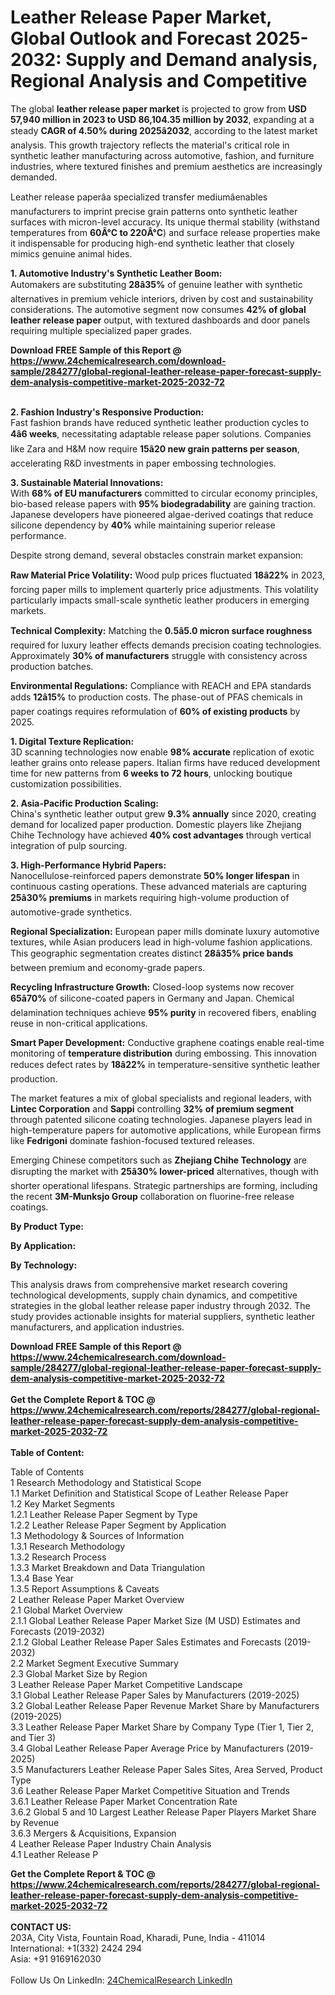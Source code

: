 <h1>Leather Release Paper Market, Global Outlook and Forecast 2025-2032: Supply and Demand analysis, Regional Analysis and Competitive</h1><p>The global <strong>leather release paper market</strong> is projected to grow from <strong>USD 57,940 million in 2023 to USD 86,104.35 million by 2032</strong>, expanding at a steady <strong>CAGR of 4.50% during 2025â2032</strong>, according to the latest market analysis. This growth trajectory reflects the material's critical role in synthetic leather manufacturing across automotive, fashion, and furniture industries, where textured finishes and premium aesthetics are increasingly demanded.</p><p>Leather release paperâa specialized transfer mediumâenables manufacturers to imprint precise grain patterns onto synthetic leather surfaces with micron-level accuracy. Its unique thermal stability (withstand temperatures from <strong>60Â°C to 220Â°C</strong>) and surface release properties make it indispensable for producing high-end synthetic leather that closely mimics genuine animal hides.</p><p><strong>1. Automotive Industry's Synthetic Leather Boom:</strong><br>
Automakers are substituting <strong>28â35%</strong> of genuine leather with synthetic alternatives in premium vehicle interiors, driven by cost and sustainability considerations. The automotive segment now consumes <strong>42% of global leather release paper</strong> output, with textured dashboards and door panels requiring multiple specialized paper grades.</p><div><b>Download FREE Sample of this Report @ 
            <a href="https://www.24chemicalresearch.com/download-sample/284277/global-regional-leather-release-paper-forecast-supply-dem-analysis-competitive-market-2025-2032-72">
            https://www.24chemicalresearch.com/download-sample/284277/global-regional-leather-release-paper-forecast-supply-dem-analysis-competitive-market-2025-2032-72</a></b></div><br><p><strong>2. Fashion Industry's Responsive Production:</strong><br>
Fast fashion brands have reduced synthetic leather production cycles to <strong>4â6 weeks</strong>, necessitating adaptable release paper solutions. Companies like Zara and H&amp;M now require <strong>15â20 new grain patterns per season</strong>, accelerating R&amp;D investments in paper embossing technologies.</p><p><strong>3. Sustainable Material Innovations:</strong><br>
With <strong>68% of EU manufacturers</strong> committed to circular economy principles, bio-based release papers with <strong>95% biodegradability</strong> are gaining traction. Japanese developers have pioneered algae-derived coatings that reduce silicone dependency by <strong>40%</strong> while maintaining superior release performance.</p><p>Despite strong demand, several obstacles constrain market expansion:</p><p><strong>Raw Material Price Volatility:</strong> Wood pulp prices fluctuated <strong>18â22%</strong> in 2023, forcing paper mills to implement quarterly price adjustments. This volatility particularly impacts small-scale synthetic leather producers in emerging markets.</p><p><strong>Technical Complexity:</strong> Matching the <strong>0.5â5.0 micron surface roughness</strong> required for luxury leather effects demands precision coating technologies. Approximately <strong>30% of manufacturers</strong> struggle with consistency across production batches.</p><p><strong>Environmental Regulations:</strong> Compliance with REACH and EPA standards adds <strong>12â15%</strong> to production costs. The phase-out of PFAS chemicals in paper coatings requires reformulation of <strong>60% of existing products</strong> by 2025.</p><p><strong>1. Digital Texture Replication:</strong><br>
3D scanning technologies now enable <strong>98% accurate</strong> replication of exotic leather grains onto release papers. Italian firms have reduced development time for new patterns from <strong>6 weeks to 72 hours</strong>, unlocking boutique customization possibilities.</p><p><strong>2. Asia-Pacific Production Scaling:</strong><br>
China's synthetic leather output grew <strong>9.3% annually</strong> since 2020, creating demand for localized paper production. Domestic players like Zhejiang Chihe Technology have achieved <strong>40% cost advantages</strong> through vertical integration of pulp sourcing.</p><p><strong>3. High-Performance Hybrid Papers:</strong><br>
Nanocellulose-reinforced papers demonstrate <strong>50% longer lifespan</strong> in continuous casting operations. These advanced materials are capturing <strong>25â30% premiums</strong> in markets requiring high-volume production of automotive-grade synthetics.</p><p><strong>Regional Specialization:</strong> European paper mills dominate luxury automotive textures, while Asian producers lead in high-volume fashion applications. This geographic segmentation creates distinct <strong>28â35% price bands</strong> between premium and economy-grade papers.</p><p><strong>Recycling Infrastructure Growth:</strong> Closed-loop systems now recover <strong>65â70%</strong> of silicone-coated papers in Germany and Japan. Chemical delamination techniques achieve <strong>95% purity</strong> in recovered fibers, enabling reuse in non-critical applications.</p><p><strong>Smart Paper Development:</strong> Conductive graphene coatings enable real-time monitoring of <strong>temperature distribution</strong> during embossing. This innovation reduces defect rates by <strong>18â22%</strong> in temperature-sensitive synthetic leather production.</p><p>The market features a mix of global specialists and regional leaders, with <strong>Lintec Corporation</strong> and <strong>Sappi</strong> controlling <strong>32% of premium segment</strong> through patented silicone coating technologies. Japanese players lead in high-temperature papers for automotive applications, while European firms like <strong>Fedrigoni</strong> dominate fashion-focused textured releases.</p><p>Emerging Chinese competitors such as <strong>Zhejiang Chihe Technology</strong> are disrupting the market with <strong>25â30% lower-priced</strong> alternatives, though with shorter operational lifespans. Strategic partnerships are forming, including the recent <strong>3M-Munksjo Group</strong> collaboration on fluorine-free release coatings.</p><p><strong>By Product Type:</strong></p><p><strong>By Application:</strong></p><p><strong>By Technology:</strong></p><p>This analysis draws from comprehensive market research covering technological developments, supply chain dynamics, and competitive strategies in the global leather release paper industry through 2032. The study provides actionable insights for material suppliers, synthetic leather manufacturers, and application industries.</p><div><b>Download FREE Sample of this Report @ 
            <a href="https://www.24chemicalresearch.com/download-sample/284277/global-regional-leather-release-paper-forecast-supply-dem-analysis-competitive-market-2025-2032-72">
            https://www.24chemicalresearch.com/download-sample/284277/global-regional-leather-release-paper-forecast-supply-dem-analysis-competitive-market-2025-2032-72</a></b></div><br><div><b>Get the Complete Report & TOC @ 
            <a href="https://www.24chemicalresearch.com/reports/284277/global-regional-leather-release-paper-forecast-supply-dem-analysis-competitive-market-2025-2032-72">
            https://www.24chemicalresearch.com/reports/284277/global-regional-leather-release-paper-forecast-supply-dem-analysis-competitive-market-2025-2032-72</a></b></div><br>
            <b>Table of Content:</b><p>Table of Contents<br />
1 Research Methodology and Statistical Scope<br />
1.1 Market Definition and Statistical Scope of Leather Release Paper<br />
1.2 Key Market Segments<br />
1.2.1 Leather Release Paper Segment by Type<br />
1.2.2 Leather Release Paper Segment by Application<br />
1.3 Methodology & Sources of Information<br />
1.3.1 Research Methodology<br />
1.3.2 Research Process<br />
1.3.3 Market Breakdown and Data Triangulation<br />
1.3.4 Base Year<br />
1.3.5 Report Assumptions & Caveats<br />
2 Leather Release Paper Market Overview<br />
2.1 Global Market Overview<br />
2.1.1 Global Leather Release Paper Market Size (M USD) Estimates and Forecasts (2019-2032)<br />
2.1.2 Global Leather Release Paper Sales Estimates and Forecasts (2019-2032)<br />
2.2 Market Segment Executive Summary<br />
2.3 Global Market Size by Region<br />
3 Leather Release Paper Market Competitive Landscape<br />
3.1 Global Leather Release Paper Sales by Manufacturers (2019-2025)<br />
3.2 Global Leather Release Paper Revenue Market Share by Manufacturers (2019-2025)<br />
3.3 Leather Release Paper Market Share by Company Type (Tier 1, Tier 2, and Tier 3)<br />
3.4 Global Leather Release Paper Average Price by Manufacturers (2019-2025)<br />
3.5 Manufacturers Leather Release Paper Sales Sites, Area Served, Product Type<br />
3.6 Leather Release Paper Market Competitive Situation and Trends<br />
3.6.1 Leather Release Paper Market Concentration Rate<br />
3.6.2 Global 5 and 10 Largest Leather Release Paper Players Market Share by Revenue<br />
3.6.3 Mergers & Acquisitions, Expansion<br />
4 Leather Release Paper Industry Chain Analysis<br />
4.1 Leather Release P</p><div><b>Get the Complete Report & TOC @ 
            <a href="https://www.24chemicalresearch.com/reports/284277/global-regional-leather-release-paper-forecast-supply-dem-analysis-competitive-market-2025-2032-72">
            https://www.24chemicalresearch.com/reports/284277/global-regional-leather-release-paper-forecast-supply-dem-analysis-competitive-market-2025-2032-72</a></b></div><br><b>CONTACT US:</b><br>
            203A, City Vista, Fountain Road, Kharadi, Pune, India - 411014<br>
            International: +1(332) 2424 294<br>
            Asia: +91 9169162030 <br><br>
            Follow Us On LinkedIn: <a href="https://www.linkedin.com/company/24chemicalresearch/">24ChemicalResearch LinkedIn</a>